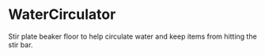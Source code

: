 # WaterCirculator
Stir plate beaker floor to help circulate water and keep items from hitting the stir bar.
